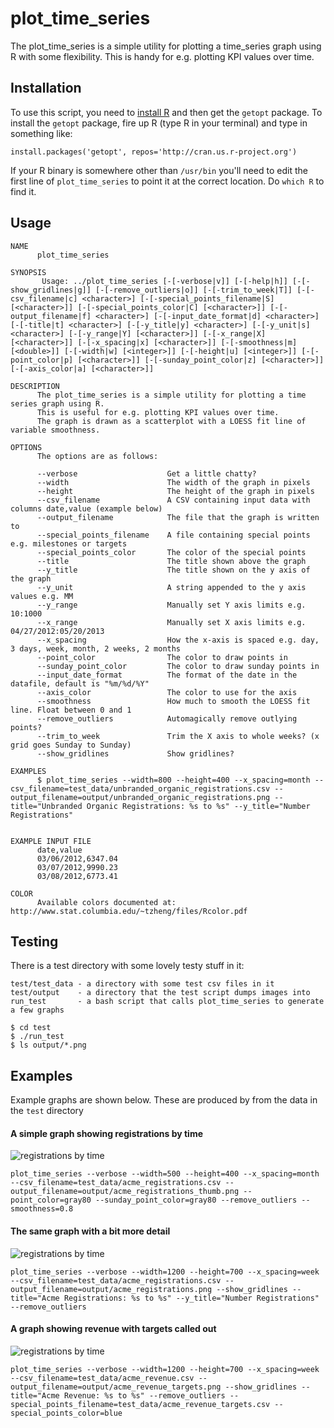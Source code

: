 # plot_time_series

The plot_time_series is a simple utility for plotting a time_series graph using R
with some flexibility. This is handy for e.g. plotting KPI values over time.

## Installation

To use this script, you need to [install R](http://cran.r-project.org/mirrors.html) and then get the `getopt` package. 
To install the `getopt` package, fire up R (type R in your terminal) and type in something like:

    install.packages('getopt', repos='http://cran.us.r-project.org')

If your R binary is somewhere other than `/usr/bin` you'll need to edit the first line of `plot_time_series` to point it at the correct location. Do `which R` to find it.

## Usage

    NAME
          plot_time_series
    
    SYNOPSIS
           Usage: ../plot_time_series [-[-verbose|v]] [-[-help|h]] [-[-show_gridlines|g]] [-[-remove_outliers|o]] [-[-trim_to_week|T]] [-[-csv_filename|c] <character>] [-[-special_points_filename|S] [<character>]] [-[-special_points_color|C] [<character>]] [-[-output_filename|f] <character>] [-[-input_date_format|d] <character>] [-[-title|t] <character>] [-[-y_title|y] <character>] [-[-y_unit|s] <character>] [-[-y_range|Y] [<character>]] [-[-x_range|X] [<character>]] [-[-x_spacing|x] [<character>]] [-[-smoothness|m] [<double>]] [-[-width|w] [<integer>]] [-[-height|u] [<integer>]] [-[-point_color|p] [<character>]] [-[-sunday_point_color|z] [<character>]] [-[-axis_color|a] [<character>]]
    
    DESCRIPTION
          The plot_time_series is a simple utility for plotting a time series graph using R.
          This is useful for e.g. plotting KPI values over time.
          The graph is drawn as a scatterplot with a LOESS fit line of variable smoothness.
    
    OPTIONS
          The options are as follows:
    
          --verbose                    Get a little chatty?
          --width                      The width of the graph in pixels
          --height                     The height of the graph in pixels
          --csv_filename               A CSV containing input data with columns date,value (example below)
          --output_filename            The file that the graph is written to
          --special_points_filename    A file containing special points e.g. milestones or targets
          --special_points_color       The color of the special points
          --title                      The title shown above the graph
          --y_title                    The title shown on the y axis of the graph
          --y_unit                     A string appended to the y axis values e.g. MM
          --y_range                    Manually set Y axis limits e.g. 10:1000
          --x_range                    Manually set X axis limits e.g. 04/27/2012:05/20/2013
          --x_spacing                  How the x-axis is spaced e.g. day, 3 days, week, month, 2 weeks, 2 months
          --point_color                The color to draw points in
          --sunday_point_color         The color to draw sunday points in
          --input_date_format          The format of the date in the datafile, default is "%m/%d/%Y"
          --axis_color                 The color to use for the axis
          --smoothness                 How much to smooth the LOESS fit line. Float between 0 and 1
          --remove_outliers            Automagically remove outlying points?
          --trim_to_week               Trim the X axis to whole weeks? (x grid goes Sunday to Sunday)
          --show_gridlines             Show gridlines?
    
    EXAMPLES
          $ plot_time_series --width=800 --height=400 --x_spacing=month --csv_filename=test_data/unbranded_organic_registrations.csv --output_filename=output/unbranded_organic_registrations.png --title="Unbranded Organic Registrations: %s to %s" --y_title="Number Registrations"
    
    
    EXAMPLE INPUT FILE
          date,value
          03/06/2012,6347.04
          03/07/2012,9990.23
          03/08/2012,6773.41
    
    COLOR
          Available colors documented at: http://www.stat.columbia.edu/~tzheng/files/Rcolor.pdf
    

## Testing

There is a test directory with some lovely testy stuff in it:

    test/test_data - a directory with some test csv files in it
    test/output    - a directory that the test script dumps images into
    run_test       - a bash script that calls plot_time_series to generate a few graphs

    $ cd test
    $ ./run_test 
    $ ls output/*.png

## Examples

Example graphs are shown below. These are produced by from the data in the `test` directory

#### A simple graph showing registrations by time
![registrations by time](https://raw.github.com/doofdoofsf/plotTimeSeries/master/test/output/acme_registrations_thumb.png)

    plot_time_series --verbose --width=500 --height=400 --x_spacing=month --csv_filename=test_data/acme_registrations.csv --output_filename=output/acme_registrations_thumb.png --point_color=gray80 --sunday_point_color=gray80 --remove_outliers --smoothness=0.8

#### The same graph with a bit more detail
![registrations by time](https://raw.github.com/doofdoofsf/plotTimeSeries/master/test/output/acme_registrations.png)

    plot_time_series --verbose --width=1200 --height=700 --x_spacing=week --csv_filename=test_data/acme_registrations.csv --output_filename=output/acme_registrations.png --show_gridlines --title="Acme Registrations: %s to %s" --y_title="Number Registrations" --remove_outliers

#### A graph showing revenue with targets called out
![registrations by time](https://raw.github.com/doofdoofsf/plotTimeSeries/master/test/output/acme_revenue_targets.png)

    plot_time_series --verbose --width=1200 --height=700 --x_spacing=week --csv_filename=test_data/acme_revenue.csv --output_filename=output/acme_revenue_targets.png --show_gridlines --title="Acme Revenue: %s to %s" --remove_outliers --special_points_filename=test_data/acme_revenue_targets.csv --special_points_color=blue
